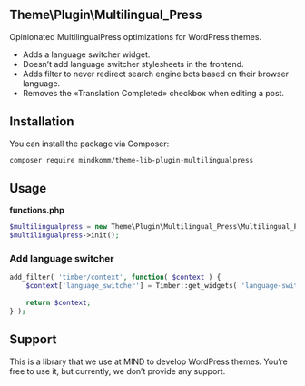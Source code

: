 ## Theme\Plugin\Multilingual_Press

Opinionated MultilingualPress optimizations for WordPress themes.

- Adds a language switcher widget.
- Doesn’t add language switcher stylesheets in the frontend.
- Adds filter to never redirect search engine bots based on their browser language.
- Removes the «Translation Completed» checkbox when editing a post.

## Installation

You can install the package via Composer:

```bash
composer require mindkomm/theme-lib-plugin-multilingualpress
```

## Usage

**functions.php**

```php
$multilingualpress = new Theme\Plugin\Multilingual_Press\Multilingual_Press();
$multilingualpress->init();
```

### Add language switcher

```php
add_filter( 'timber/context', function( $context ) {
    $context['language_switcher'] = Timber::get_widgets( 'language-switcher' );
    
    return $context;
} );
```

## Support

This is a library that we use at MIND to develop WordPress themes. You’re free to use it, but currently, we don’t provide any support. 
